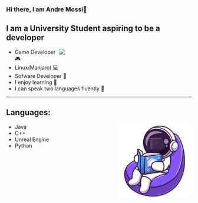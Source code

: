 ### Hi there, I am Andre Mossi👋

## I am a University Student aspiring to be a developer

<p>
<img align='right' width='360' src="https://github-readme-stats.vercel.app/api?username=andrem222&show_icons=true&theme=radical">
</p>

- Game Developer 🎮
- Linux(Manjaro) 💻
- Sofware Developer 📱
- I enjoy learning 📒
- I can speak two languages fluently 📢

---

## Languages:

<p>
<img align='right' width="200" src="Images/ReadingIcon.png">
</p>

- Java
- C++
- Unreal Engine
- Python

<!--
**AndreM222/AndreM222** is a ✨ _special_ ✨ repository because its `README.md` (this file) appears on your GitHub profile.

Here are some ideas to get you started:

- 🔭 I’m currently working on ...
- 🌱 I’m currently learning ...
- 👯 I’m looking to collaborate on ...
- 🤔 I’m looking for help with ...
- 💬 Ask me about ...
- 📫 How to reach me: ...
- 😄 Pronouns: ...
- ⚡ Fun fact: ...
-->

